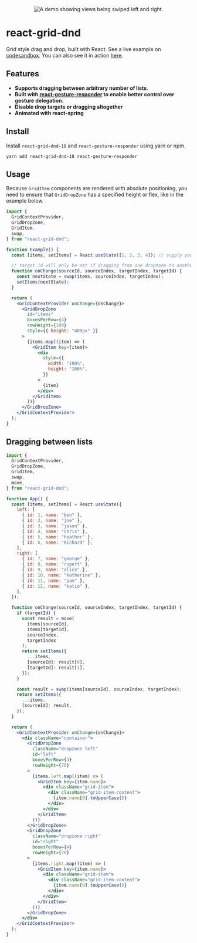 <div align="center">
 <img
    max-width="300px"
    alt="A demo showing views being swiped left and right."
     src="https://raw.githubusercontent.com/bmcmahen/react-dnd-grid/master/demo.gif">
</div>

# react-grid-dnd

Grid style drag and drop, built with React. See a live example on [codesandbox](https://codesandbox.io/embed/gracious-wozniak-kj9w8). You can also see it in action [here](https://react-gesture-responder.netlify.com/).

## Features

- **Supports dragging between arbitrary number of lists**.
- **Built with [react-gesture-responder](https://github.com/bmcmahen/react-gesture-responder) to enable better control over gesture delegation.**
- **Disable drop targets or dragging altogether**
- **Animated with react-spring**

## Install

Install `react-grid-dnd-18` and `react-gesture-responder` using yarn or npm.

```
yarn add react-grid-dnd-18 react-gesture-responder
```

## Usage

Because `GridItem` components are rendered with absolute positioning, you need to ensure that `GridDropZone` has a specified height or flex, like in the example below.

```jsx
import {
  GridContextProvider,
  GridDropZone,
  GridItem,
  swap,
} from "react-grid-dnd";

function Example() {
  const [items, setItems] = React.useState([1, 2, 3, 4]); // supply your own state

  // target id will only be set if dragging from one dropzone to another.
  function onChange(sourceId, sourceIndex, targetIndex, targetId) {
    const nextState = swap(items, sourceIndex, targetIndex);
    setItems(nextState);
  }

  return (
    <GridContextProvider onChange={onChange}>
      <GridDropZone
        id="items"
        boxesPerRow={4}
        rowHeight={100}
        style={{ height: "400px" }}
      >
        {items.map((item) => (
          <GridItem key={item}>
            <div
              style={{
                width: "100%",
                height: "100%",
              }}
            >
              {item}
            </div>
          </GridItem>
        ))}
      </GridDropZone>
    </GridContextProvider>
  );
}
```

## Dragging between lists

```jsx
import {
  GridContextProvider,
  GridDropZone,
  GridItem,
  swap,
  move,
} from "react-grid-dnd";

function App() {
  const [items, setItems] = React.useState({
    left: [
      { id: 1, name: "ben" },
      { id: 2, name: "joe" },
      { id: 3, name: "jason" },
      { id: 4, name: "chris" },
      { id: 5, name: "heather" },
      { id: 6, name: "Richard" },
    ],
    right: [
      { id: 7, name: "george" },
      { id: 8, name: "rupert" },
      { id: 9, name: "alice" },
      { id: 10, name: "katherine" },
      { id: 11, name: "pam" },
      { id: 12, name: "katie" },
    ],
  });

  function onChange(sourceId, sourceIndex, targetIndex, targetId) {
    if (targetId) {
      const result = move(
        items[sourceId],
        items[targetId],
        sourceIndex,
        targetIndex
      );
      return setItems({
        ...items,
        [sourceId]: result[0],
        [targetId]: result[1],
      });
    }

    const result = swap(items[sourceId], sourceIndex, targetIndex);
    return setItems({
      ...items,
      [sourceId]: result,
    });
  }

  return (
    <GridContextProvider onChange={onChange}>
      <div className="container">
        <GridDropZone
          className="dropzone left"
          id="left"
          boxesPerRow={4}
          rowHeight={70}
        >
          {items.left.map((item) => (
            <GridItem key={item.name}>
              <div className="grid-item">
                <div className="grid-item-content">
                  {item.name[0].toUpperCase()}
                </div>
              </div>
            </GridItem>
          ))}
        </GridDropZone>
        <GridDropZone
          className="dropzone right"
          id="right"
          boxesPerRow={4}
          rowHeight={70}
        >
          {items.right.map((item) => (
            <GridItem key={item.name}>
              <div className="grid-item">
                <div className="grid-item-content">
                  {item.name[0].toUpperCase()}
                </div>
              </div>
            </GridItem>
          ))}
        </GridDropZone>
      </div>
    </GridContextProvider>
  );
}
```
